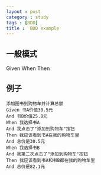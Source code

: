 ```yaml
---
layout : post
category : study
tags : [BDD]
title :  BDD example
---
```


## 一般模式<a id="orgheadline21"></a>

Given
When
Then

## 例子<a id="orgheadline22"></a>

    添加图书到购物车并计算总额
    Given 书A价值30.5元
    And 书B价值25.8元
    When 我选择书A
    And 我点击了"添加到购物车"按钮
    Then 我应该看到书A在我的购物车里
    And 总价是30.5元
    When 我选择书B
    And 我第二次点击了"添加到购物车"按钮
    Then 我应该看到书A和书B都在我的购物车里
    And 总价是82.1元
